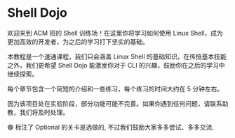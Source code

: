 # Shell Dojo

欢迎来到 ACM 班的 Shell 训练场！在这里你将学习如何使用 Linux Shell，成为更加高效的开发者，为之后的学习打下坚实的基础。

本教程是一个速通课程，我们只会涵盖 Linux Shell 的基础知识。在传授基本技能之外，我们更希望 Shell Dojo 能激发你对于 CLI 的兴趣，鼓励你在之后的学习中继续探索。

每个章节包含一个简短的介绍和一些练习，每个练习的时间大约在 5 分钟左右。

因为该项目处在实验阶段，部分功能可能不完善。如果你遇到任何问题，请联系助教，我们将及时处理。

🟢 标注了 Optional 的关卡是选做的, 不过我们鼓励大家多多尝试、多多交流.